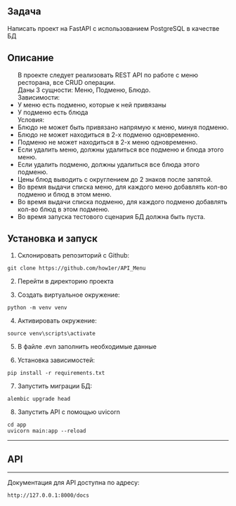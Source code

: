 ## Задача

<p>Написать проект на FastAPI с использованием PostgreSQL в качестве БД</p>

## Описание
<ul>
В проекте следует реализовать REST API по работе с меню ресторана, все CRUD операции.<br />
Даны 3 сущности: Меню, Подменю, Блюдо.<br />
Зависимости:

<li>У меню есть подменю, которые к ней привязаны</li>
<li>У подменю есть блюда</li>
Условия:
<li>Блюдо не может быть привязано напрямую к меню, минуя подменю.</li>
<li>Блюдо не может находиться в 2-х подменю одновременно.</li>
<li>Подменю не может находиться в 2-х меню одновременно.</li>
<li>Если удалить меню, должны удалиться все подменю и блюда этого меню.</li>
<li>Если удалить подменю, должны удалиться все блюда этого подменю.</li>
<li>Цены блюд выводить с округлением до 2 знаков после запятой.</li>
<li>Во время выдачи списка меню, для каждого меню добавлять кол-во подменю и блюд в этом меню.</li>
<li>Во время выдачи списка подменю, для каждого подменю добавлять кол-во блюд в этом подменю.</li>
<li>Во время запуска тестового сценария БД должна быть пуста.</li>
</ul>




## Установка и запуск

1. Склонировать репозиторий с Github:

````
git clone https://github.com/how1er/API_Menu
````
2. Перейти в директорию проекта

3. Создать виртуальное окружение:

````
python -m venv venv
````

4. Активировать окружение: 

````
source venv\scripts\activate
````
5. В файле .evn заполнить необходимые данные
 
6. Установка зависимостей:

```
pip install -r requirements.txt
```

7. Запустить миграции БД:
```
alembic upgrade head
```
8. Запустить API с помощью uvicorn
```
cd app
uvicorn main:app --reload
```

***


## API
----------

Документация для API доступна по адресу: 

```http://127.0.0.1:8000/docs```



